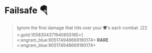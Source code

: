 # **Failsafe** 🪂 
> Ignore the first damage that hits over your 🛡️'s each combat. [22 <:gold:1058304371940655185>]
<:engram_blue:905174948669190174> __RARE__ <:engram_blue:905174948669190174>
